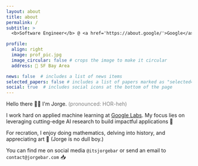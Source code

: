```yaml
---
layout: about
title: about
permalink: /
subtitle: > 
  <b>Software Engineer</b> @ <a href='https://about.google/'>Google</a> • <b>Previously:</b><a href='https://about.meta.com/'> Meta</a>

profile:
  align: right
  image: prof_pic.jpg
  image_circular: false # crops the image to make it circular
  address: 📍 SF Bay Area

news: false  # includes a list of news items
selected_papers: false # includes a list of papers marked as "selected={true}"
social: true  # includes social icons at the bottom of the page
---
```

Hello there 👋🏻 I'm Jorge. <span style="color:grey">(pronounced: HOR-heh)</span> 

I work hard on applied machine learning at <a href='https://labs.google/'>Google Labs</a>. My focus lies on leveraging cutting-edge AI research to build impactful applications 🔧

For recration, I enjoy doing mathematics, delving into history, and appreciating art 📖 (Jorge is no dull boy.)

You can find me on social media `@itsjorgebar` or send an email to `contact@jorgebar.com` 📥 